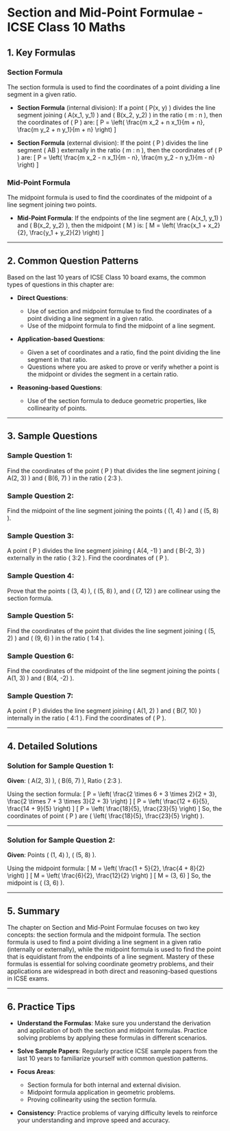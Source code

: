 # Section and Mid-Point Formulae - ICSE Class 10 Maths

## 1. Key Formulas

### Section Formula
The section formula is used to find the coordinates of a point dividing a line segment in a given ratio.

- **Section Formula** (internal division):
  If a point \( P(x, y) \) divides the line segment joining \( A(x_1, y_1) \) and \( B(x_2, y_2) \) in the ratio \( m : n \), then the coordinates of \( P \) are:
  \[
  P = \left( \frac{m x_2 + n x_1}{m + n}, \frac{m y_2 + n y_1}{m + n} \right)
  \]

- **Section Formula** (external division):
  If the point \( P \) divides the line segment \( AB \) externally in the ratio \( m : n \), then the coordinates of \( P \) are:
  \[
  P = \left( \frac{m x_2 - n x_1}{m - n}, \frac{m y_2 - n y_1}{m - n} \right)
  \]

### Mid-Point Formula
The midpoint formula is used to find the coordinates of the midpoint of a line segment joining two points.

- **Mid-Point Formula**:
  If the endpoints of the line segment are \( A(x_1, y_1) \) and \( B(x_2, y_2) \), then the midpoint \( M \) is:
  \[
  M = \left( \frac{x_1 + x_2}{2}, \frac{y_1 + y_2}{2} \right)
  \]

---

## 2. Common Question Patterns

Based on the last 10 years of ICSE Class 10 board exams, the common types of questions in this chapter are:

- **Direct Questions**: 
  - Use of section and midpoint formulae to find the coordinates of a point dividing a line segment in a given ratio.
  - Use of the midpoint formula to find the midpoint of a line segment.

- **Application-based Questions**:
  - Given a set of coordinates and a ratio, find the point dividing the line segment in that ratio.
  - Questions where you are asked to prove or verify whether a point is the midpoint or divides the segment in a certain ratio.

- **Reasoning-based Questions**:
  - Use of the section formula to deduce geometric properties, like collinearity of points.

---

## 3. Sample Questions

### Sample Question 1:
Find the coordinates of the point \( P \) that divides the line segment joining \( A(2, 3) \) and \( B(6, 7) \) in the ratio \( 2:3 \).

### Sample Question 2:
Find the midpoint of the line segment joining the points \( (1, 4) \) and \( (5, 8) \).

### Sample Question 3:
A point \( P \) divides the line segment joining \( A(4, -1) \) and \( B(-2, 3) \) externally in the ratio \( 3:2 \). Find the coordinates of \( P \).

### Sample Question 4:
Prove that the points \( (3, 4) \), \( (5, 8) \), and \( (7, 12) \) are collinear using the section formula.

### Sample Question 5:
Find the coordinates of the point that divides the line segment joining \( (5, 2) \) and \( (9, 6) \) in the ratio \( 1:4 \).

### Sample Question 6:
Find the coordinates of the midpoint of the line segment joining the points \( A(1, 3) \) and \( B(4, -2) \).

### Sample Question 7:
A point \( P \) divides the line segment joining \( A(1, 2) \) and \( B(7, 10) \) internally in the ratio \( 4:1 \). Find the coordinates of \( P \).

---

## 4. Detailed Solutions

### Solution for Sample Question 1:
**Given**: \( A(2, 3) \), \( B(6, 7) \), Ratio \( 2:3 \).

Using the section formula:
\[
P = \left( \frac{2 \times 6 + 3 \times 2}{2 + 3}, \frac{2 \times 7 + 3 \times 3}{2 + 3} \right)
\]
\[
P = \left( \frac{12 + 6}{5}, \frac{14 + 9}{5} \right)
\]
\[
P = \left( \frac{18}{5}, \frac{23}{5} \right)
\]
So, the coordinates of point \( P \) are \( \left( \frac{18}{5}, \frac{23}{5} \right) \).

---

### Solution for Sample Question 2:
**Given**: Points \( (1, 4) \), \( (5, 8) \).

Using the midpoint formula:
\[
M = \left( \frac{1 + 5}{2}, \frac{4 + 8}{2} \right)
\]
\[
M = \left( \frac{6}{2}, \frac{12}{2} \right)
\]
\[
M = (3, 6)
\]
So, the midpoint is \( (3, 6) \).

---

## 5. Summary

The chapter on Section and Mid-Point Formulae focuses on two key concepts: the section formula and the midpoint formula. The section formula is used to find a point dividing a line segment in a given ratio (internally or externally), while the midpoint formula is used to find the point that is equidistant from the endpoints of a line segment. Mastery of these formulas is essential for solving coordinate geometry problems, and their applications are widespread in both direct and reasoning-based questions in ICSE exams.

---

## 6. Practice Tips

- **Understand the Formulas**: Make sure you understand the derivation and application of both the section and midpoint formulas. Practice solving problems by applying these formulas in different scenarios.
  
- **Solve Sample Papers**: Regularly practice ICSE sample papers from the last 10 years to familiarize yourself with common question patterns.
  
- **Focus Areas**:
  - Section formula for both internal and external division.
  - Midpoint formula application in geometric problems.
  - Proving collinearity using the section formula.
  
- **Consistency**: Practice problems of varying difficulty levels to reinforce your understanding and improve speed and accuracy.

